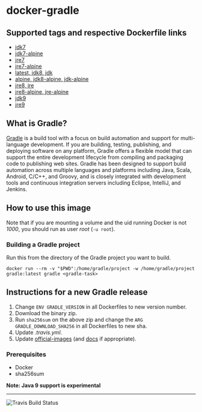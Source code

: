 # docker-gradle

## Supported tags and respective Dockerfile links

* [jdk7](https://github.com/keeganwitt/docker-gradle/blob/master/jdk7/Dockerfile)
* [jdk7-alpine](https://github.com/keeganwitt/docker-gradle/blob/master/jdk7-alpine/Dockerfile)
* [jre7](https://github.com/keeganwitt/docker-gradle/blob/master/jre7/Dockerfile)
* [jre7-alpine](https://github.com/keeganwitt/docker-gradle/blob/master/jre7-alpine/Dockerfile)
* [latest, jdk8, jdk](https://github.com/keeganwitt/docker-gradle/blob/master/jdk8/Dockerfile)
* [alpine, jdk8-alpine, jdk-alpine](https://github.com/keeganwitt/docker-gradle/blob/master/jdk8-alpine/Dockerfile)
* [jre8, jre](https://github.com/keeganwitt/docker-gradle/blob/master/jre8/Dockerfile)
* [jre8-alpine, jre-alpine](https://github.com/keeganwitt/docker-gradle/blob/master/jre8-alpine/Dockerfile)
* [jdk9](https://github.com/keeganwitt/docker-gradle/blob/master/jdk9/Dockerfile)
* [jre9](https://github.com/keeganwitt/docker-gradle/blob/master/jre9/Dockerfile)

## What is Gradle?

[Gradle](https://gradle.org/) is a build tool with a focus on build automation and support for multi-language development. If you are building, testing, publishing, and deploying software on any platform, Gradle offers a flexible model that can support the entire development lifecycle from compiling and packaging code to publishing web sites. Gradle has been designed to support build automation across multiple languages and platforms including Java, Scala, Android, C/C++, and Groovy, and is closely integrated with development tools and continuous integration servers including Eclipse, IntelliJ, and Jenkins.

## How to use this image

Note that if you are mounting a volume and the uid running Docker is not _1000_, you should run as user _root_ (`-u root`).

### Building a Gradle project

Run this from the directory of the Gradle project you want to build.

`docker run --rm -v "$PWD":/home/gradle/project -w /home/gradle/project gradle:latest gradle <gradle-task>`

<!--
### Reusing the Gradle cache

The local Gradle cache can be reused across containers by creating a volume and mounting it to _/home/gradle/.gradle_.
Note that sharing between concurrently running containers doesn't work currently
(see [#851](https://github.com/gradle/gradle/issues/851)).

```
docker volume create --name gradle-cache
docker run --rm -v gradle-cache:/home/gradle/.gradle -w /home/gradle/project gradle:latest gradle <gradle-task>
```
-->

## Instructions for a new Gradle release

1. Change `ENV GRADLE_VERSION` in all Dockerfiles to new version number.
1. Download the binary zip.
1. Run `sha256sum` on the above zip and change the `ARG GRADLE_DOWNLOAD_SHA256` in all Dockerfiles to new sha.
1. Update _.travis.yml_.
1. Update [official-images](https://github.com/docker-library/official-images) (and [docs](https://github.com/docker-library/docs) if appropriate).

### Prerequisites

* Docker
* sha256sum

**Note: Java 9 support is experimental**

---
![Travis Build Status](https://travis-ci.org/keeganwitt/docker-gradle.svg?branch=master)
